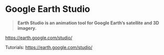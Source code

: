 # Google Earth Studio

> **Earth Studio is an animation tool for Google Earth’s satellite and 3D imagery.**

https://earth.google.com/studio/

Tutorials: https://earth.google.com/studio/

